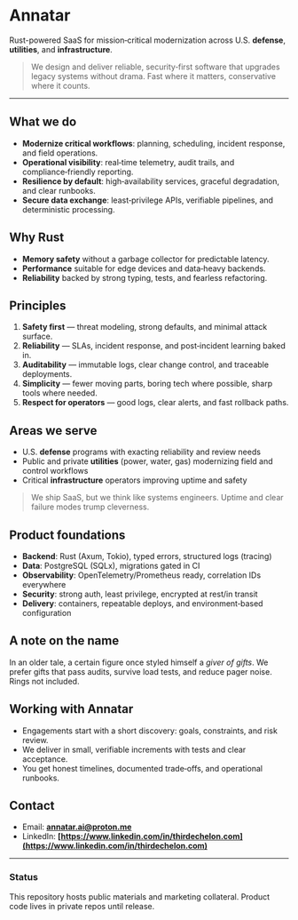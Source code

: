 # Annatar

Rust-powered SaaS for mission‑critical modernization across U.S. **defense**, **utilities**, and **infrastructure**.

> We design and deliver reliable, security‑first software that upgrades legacy systems without drama. Fast where it matters, conservative where it counts.

---

## What we do

* **Modernize critical workflows**: planning, scheduling, incident response, and field operations.
* **Operational visibility**: real‑time telemetry, audit trails, and compliance‑friendly reporting.
* **Resilience by default**: high‑availability services, graceful degradation, and clear runbooks.
* **Secure data exchange**: least‑privilege APIs, verifiable pipelines, and deterministic processing.

## Why Rust

* **Memory safety** without a garbage collector for predictable latency.
* **Performance** suitable for edge devices and data‑heavy backends.
* **Reliability** backed by strong typing, tests, and fearless refactoring.

## Principles

1. **Safety first** — threat modeling, strong defaults, and minimal attack surface.
2. **Reliability** — SLAs, incident response, and post‑incident learning baked in.
3. **Auditability** — immutable logs, clear change control, and traceable deployments.
4. **Simplicity** — fewer moving parts, boring tech where possible, sharp tools where needed.
5. **Respect for operators** — good logs, clear alerts, and fast rollback paths.

## Areas we serve

* U.S. **defense** programs with exacting reliability and review needs
* Public and private **utilities** (power, water, gas) modernizing field and control workflows
* Critical **infrastructure** operators improving uptime and safety

> We ship SaaS, but we think like systems engineers. Uptime and clear failure modes trump cleverness.

## Product foundations

* **Backend**: Rust (Axum, Tokio), typed errors, structured logs (tracing)
* **Data**: PostgreSQL (SQLx), migrations gated in CI
* **Observability**: OpenTelemetry/Prometheus ready, correlation IDs everywhere
* **Security**: strong auth, least privilege, encrypted at rest/in transit
* **Delivery**: containers, repeatable deploys, and environment‑based configuration

## A note on the name

In an older tale, a certain figure once styled himself a *giver of gifts*. We prefer gifts that pass audits, survive load tests, and reduce pager noise. Rings not included.

## Working with Annatar

* Engagements start with a short discovery: goals, constraints, and risk review.
* We deliver in small, verifiable increments with tests and clear acceptance.
* You get honest timelines, documented trade‑offs, and operational runbooks.

## Contact

* Email: **[annatar.ai@proton.me](mailto:annatar.ai@proton.me)**
* LinkedIn: **[https://www.linkedin.com/in/thirdechelon.com](https://www.linkedin.com/in/thirdechelon.com)**

---

### Status

This repository hosts public materials and marketing collateral. Product code lives in private repos until release.
